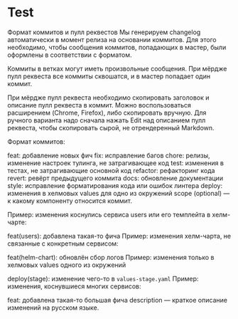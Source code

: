# Test


Формат коммитов и пулл реквестов
Мы генерируем changelog автоматически в момент релиза на основании коммитов. Для этого необходимо, чтобы сообщения коммитов, попадающих в мастер, были оформлены в соответствии с форматом.

Коммиты в ветках могут иметь произвольные сообщения. При мёрдже пулл реквеста все коммиты сквошатся, и в мастер попадает один коммит.

При мёрдже пулл реквеста необходимо скопировать заголовок и описание пулл реквеста в коммит. Можно воспользоваться расширением (Chrome, Firefox), либо скопировать вручную. Для ручного варианта надо сначала нажать Edit над описанием пулл реквеста, чтобы скопировать сырой, не отрендеренный Markdown.

Формат коммитов:


feat: добавление новых фич
fix: исправление багов
chore: релизы, изменение настроек тулинга, не затрагивающее код
test: изменения в тестах, не затрагивающие основной код
refactor: рефакторинг кода
revert: ревёрт предыдущего коммита
docs: обновление документации
style: исправление форматирования кода или ошибок линтера
deploy: изменения в хелмовых values для одно из окружений
scope (optional) — к какому компоненту относится коммит.

Пример: изменения коснулись сервиса users или его темплейта в хелм-чарте:

feat(users): добавлена такая-то фича
Пример: изменения хелм-чарта, не связанные с конкретным сервисом:

feat(helm-chart): обновлён сбор логов
Пример: изменения только в хелмовых values одного из окружений

deploy(stage): изменение чего-то в `values-stage.yaml`
Пример: изменения, коснувшиеся многих сервисов:

feat: добавлена такая-то большая фича
description — краткое описание изменений на русском языке.